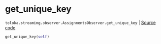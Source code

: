 # get_unique_key
`toloka.streaming.observer.AssignmentsObserver.get_unique_key` | [Source code](https://github.com/Toloka/toloka-kit/blob/v1.2.1/src/streaming/observer.py#L345)

```python
get_unique_key(self)
```

